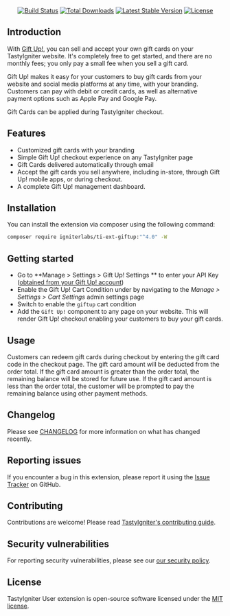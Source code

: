 <p align="center">
    <a href="https://github.com/igniter-labs/ti-ext-giftup/actions"><img src="https://github.com/igniter-labs/ti-ext-giftup/actions/workflows/pipeline.yml/badge.svg" alt="Build Status"></a>
    <a href="https://packagist.org/packages/igniterlabs/ti-ext-giftup"><img src="https://img.shields.io/packagist/dt/igniterlabs/ti-ext-giftup" alt="Total Downloads"></a>
    <a href="https://packagist.org/packages/igniterlabs/ti-ext-giftup"><img src="https://img.shields.io/packagist/v/igniterlabs/ti-ext-giftup" alt="Latest Stable Version"></a>
    <a href="https://packagist.org/packages/igniterlabs/ti-ext-giftup"><img src="https://img.shields.io/github/license/igniter-labs/ti-ext-giftup" alt="License"></a>
</p>

## Introduction

With [Gift Up!](https://www.giftup.com/), you can sell and accept your own gift cards on your TastyIgniter website. It's
completely free to get started, and there are no monthly fees; you only pay a small fee when you sell a gift card.

Gift Up! makes it easy for your customers to buy gift cards from your website and social media platforms at any time,
with your branding. Customers can pay with debit or credit cards, as well as alternative payment options such as Apple
Pay and Google Pay.

Gift Cards can be applied during TastyIgniter checkout.

## Features

- Customized gift cards with your branding
- Simple Gift Up! checkout experience on any TastyIgniter page
- Gift Cards delivered automatically through email
- Accept the gift cards you sell anywhere, including in-store, through Gift Up! mobile apps, or during checkout.
- A complete Gift Up! management dashboard.

## Installation

You can install the extension via composer using the following command:

```bash
composer require igniterlabs/ti-ext-giftup:"^4.0" -W
```

## Getting started

- Go to **Manage > Settings > Gift Up! Settings
  ** to enter your API Key ([obtained from your Gift Up! account](https://giftup.com))
- Enable the Gift Up! Cart Condition under by navigating to the _Manage > Settings > Cart Settings_ admin settings page
- Switch to enable the `giftup` cart condition
- Add the `Gift Up!` component to any page on your website. This will render Gift Up! checkout enabling your customers to buy your gift cards.

## Usage

Customers can redeem gift cards during checkout by entering the gift card code in the checkout page. The gift card amount will be deducted from the order total. If the gift card amount is greater than the order total, the remaining balance will be stored for future use. If the gift card amount is less than the order total, the customer will be prompted to pay the remaining balance using other payment methods.

## Changelog

Please see [CHANGELOG](https://github.com/igniter-labs/ti-ext-giftup/blob/master/CHANGELOG.md) for more information on what has changed recently.

## Reporting issues

If you encounter a bug in this extension, please report it using the [Issue Tracker](https://github.com/igniter-labs/ti-ext-giftup/issues) on GitHub.

## Contributing

Contributions are welcome! Please read [TastyIgniter's contributing guide](https://tastyigniter.com/docs/contribution-guide).

## Security vulnerabilities

For reporting security vulnerabilities, please see our [our security policy](https://github.com/igniter-labs/ti-ext-giftup/security/policy).

## License

TastyIgniter User extension is open-source software licensed under the [MIT license](https://github.com/igniter-labs/ti-ext-giftup/blob/master/LICENSE.md).
